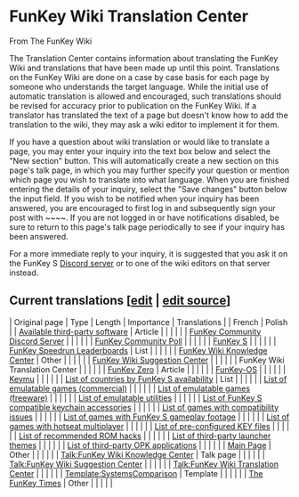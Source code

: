 # FunKey Wiki Translation Center

From The FunKey Wiki



The Translation Center contains information about translating the FunKey Wiki and translations that have been made up until this point. Translations on the FunKey Wiki are done on a case by case basis for each page by someone who understands the target language. While the initial use of automatic translation is allowed and encouraged, such translations should be revised for accuracy prior to publication on the FunKey Wiki. If a translator has translated the text of a page but doesn't know how to add the translation to the wiki, they may ask a wiki editor to implement it for them.

If you have a question about wiki translation or would like to translate a page, you may enter your inquiry into the text box below and select the "New section" button. This will automatically create a new section on this page's talk page, in which you may further specify your question or mention which page you wish to translate into what language. When you are finished entering the details of your inquiry, select the "Save changes" button below the input field. If you wish to be notified when your inquiry has been answered, you are encouraged to first log in and subsequently sign your post with ~~~~. If you are not logged in or have notifications disabled, be sure to return to this page's talk page periodically to see if your inquiry has been answered.

For a more immediate reply to your inquiry, it is suggested that you ask it on the FunKey S [Discord server](https://discord.gg/G9kCvjg) or to one of the wiki editors on that server instead.

## Current translations [[edit](/w/index.php?title=FunKey_Wiki_Translation_Center&veaction=edit&section=1 "Edit section: Current translations") | [edit source](/w/index.php?title=FunKey_Wiki_Translation_Center&action=edit&section=1 "Edit section: Current translations")]

| Original page | Type | Length | Importance | Translations |
| French | Polish |
| [Available third-party software](/wiki/Available_third-party_software "Available third-party software") | Article |  |  |  |  |
| [FunKey Community Discord Server](/wiki/FunKey_Community_Discord_Server "FunKey Community Discord Server") |  |  |  |  |
| [FunKey Community Poll](/wiki/FunKey_Community_Poll "FunKey Community Poll") |  |  |  |  |
| [FunKey S](/wiki/FunKey_S "FunKey S") |  |  |  |  |
| [FunKey Speedrun Leaderboards](/wiki/FunKey_Speedrun_Leaderboards "FunKey Speedrun Leaderboards") | List |  |  |  |  |
| [FunKey Wiki Knowledge Center](/wiki/FunKey_Wiki_Knowledge_Center "FunKey Wiki Knowledge Center") | Other |  |  |  |  |
| [FunKey Wiki Suggestion Center](/wiki/FunKey_Wiki_Suggestion_Center "FunKey Wiki Suggestion Center") |  |  |  |  |
| FunKey Wiki Translation Center |  |  |  |  |
| [FunKey Zero](/wiki/FunKey_Zero "FunKey Zero") | Article |  |  |  |  |
| [FunKey-OS](/wiki/FunKey-OS "FunKey-OS") |  |  |  |  |
| [Keymu](/wiki/Keymu "Keymu") |  |  |  |  |
| [List of countries by FunKey S availability](/wiki/List_of_countries_by_FunKey_S_availability "List of countries by FunKey S availability") | List |  |  |  |  |
| [List of emulatable games (commercial)](/wiki/List_of_emulatable_games_(commercial) "List of emulatable games (commercial)") |  |  |  |  |
| [List of emulatable games (freeware)](/wiki/List_of_emulatable_games_(freeware) "List of emulatable games (freeware)") |  |  |  |  |
| [List of emulatable utilities](/wiki/List_of_emulatable_utilities "List of emulatable utilities") |  |  |  |  |
| [List of FunKey S compatible keychain accessories](/wiki/List_of_FunKey_S_compatible_keychain_accessories "List of FunKey S compatible keychain accessories") |  |  |  |  |
| [List of games with compatibility issues](/wiki/List_of_games_with_compatibility_issues "List of games with compatibility issues") |  |  |  |  |
| [List of games with FunKey S gameplay footage](/wiki/List_of_games_with_FunKey_S_gameplay_footage "List of games with FunKey S gameplay footage") |  |  |  |  |
| [List of games with hotseat multiplayer](/wiki/List_of_games_with_hotseat_multiplayer "List of games with hotseat multiplayer") |  |  |  |  |
| [List of pre-configured KEY files](/wiki/List_of_pre-configured_KEY_files "List of pre-configured KEY files") |  |  |  |  |
| [List of recommended ROM hacks](/wiki/List_of_recommended_ROM_hacks "List of recommended ROM hacks") |  |  |  |  |
| [List of third-party launcher themes](/wiki/List_of_third-party_launcher_themes "List of third-party launcher themes") |  |  |  |  |
| [List of third-party OPK applications](/wiki/List_of_third-party_OPK_applications "List of third-party OPK applications") |  |  |  |  |
| [Main Page](/wiki/Main_Page "Main Page") | Other |  |  |  |  |
| [Talk:FunKey Wiki Knowledge Center](/wiki/Talk:FunKey_Wiki_Knowledge_Center "Talk:FunKey Wiki Knowledge Center") | Talk page |  |  |  |  |
| [Talk:FunKey Wiki Suggestion Center](/wiki/Talk:FunKey_Wiki_Suggestion_Center "Talk:FunKey Wiki Suggestion Center") |  |  |  |  |
| [Talk:FunKey Wiki Translation Center](/wiki/Talk:FunKey_Wiki_Translation_Center "Talk:FunKey Wiki Translation Center") |  |  |  |  |
| [Template:SystemsComparison](/wiki/Template:SystemsComparison "Template:SystemsComparison") | Template |  |  |  |  |
| [The FunKey Times](/wiki/The_FunKey_Times "The FunKey Times") | Other |  |  |  |  |

